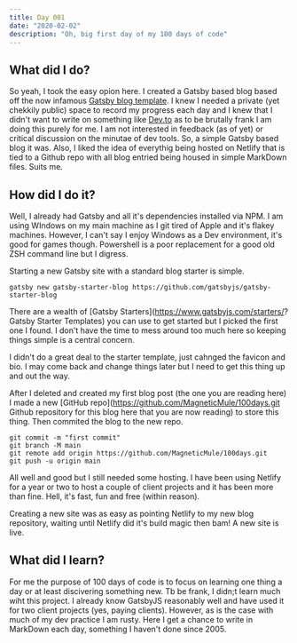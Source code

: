 ```yaml
---
title: Day 001
date: "2020-02-02"
description: "Oh, big first day of my 100 days of code"
---
```


## What did I do?

So yeah, I took the easy opion here. I created a Gatsby based blog based off the now infamous [Gatsby blog template](http://example.com "Gatsby Blog Template"). I knew I needed a private (yet chekkily public) space to record my progress each day and I knew that I didn't want to write on something like [Dev.to](https://dev.to/ "Dev.to") as to be brutally frank I am doing this purely for me. I am not interested in feedback (as of yet) or critical discussion on the minutae of dev tools. So, a simple Gatsby based blog it was. Also, I liked the idea of everythig being hosted on Netlify that is tied to a Github repo with all blog entried being housed in simple MarkDown files. Suits me.

## How did I do it?

Well, I already had Gatsby and all it's dependencies installed via NPM. I am using WIndows on my main machine as I git tired of Apple and it's flakey machines. However, I can't say I enjoy Windows as a Dev environment, it's good for games though. Powershell is a poor replacement for a good old ZSH command line but I digress.

Starting a new Gatsby site with a standard blog starter is simple.

`gatsby new gatsby-starter-blog https://github.com/gatsbyjs/gatsby-starter-blog`

There are a wealth of [Gatsby Starters](https://www.gatsbyjs.com/starters/? Gatsby Starter Templates) you can use to get started but I picked the first one I found. I don't have the time to mess around too much here so keeping things simple is a central concern.

I didn't do a great deal to the starter template, just cahnged the favicon and bio. I may come back and change things later but I need to get this thing up and out the way.

After I deleted and created my first blog post (the one you are reading here) I made a new [GitHub repo](https://github.com/MagneticMule/100days.git Github repository for this blog here that you are now reading) to store this thing. Then commited the blog to the new repo.

```
git commit -m "first commit"
git branch -M main
git remote add origin https://github.com/MagneticMule/100days.git
git push -u origin main
```

All well and good but I still needed some hosting. I have been using Netlify for a year or two to host a couple of client projects and it has been more than fine. Hell, it's fast, fun and free (within reason).

Creating a new site was as easy as pointing Netlify to my new blog repository, waiting until Netlify did it's build magic then bam! A new site is live.

## What did I learn?

For me the purpose of 100 days of code is to focus on learning one thing a day or at least discivering something new. Tb be frank, I didn;t learn much wiht this project. I already know GatsbyJS reasonably well and have used it for two client projects (yes, paying clients). However, as is the case with much of my dev practice I am rusty. Here I get a chance to write in MarkDown each day, something I haven't done since 2005.
